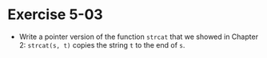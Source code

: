 # Exercise 5-03

- Write a pointer version of the function `strcat` that we showed in Chapter 2:
`strcat(s, t)` copies the string `t` to the end of `s`.
